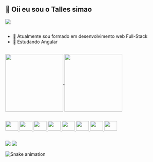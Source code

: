  ## 👋  Oii eu sou o  Talles simao
 
 <img src="https://user-images.githubusercontent.com/40778394/185477113-6e2fce00-35ac-46e4-8827-33b30c1ee332.png"/>
 
 
 ##
- 👀 Atualmente sou formado em desenvolvimento web Full-Stack
- 🌱 Estudando Angular


##

<div>
  <a href = "https://github.com/Tallesco201">
    <img align="center" height= "180em" src="https://github-readme-stats-sigma-five.vercel.app/api?username=Tallesco201&count_private=true&show_icons=true&theme=aura"/>
    <img align="center"height= "180em" src="https://github-readme-stats-sigma-five.vercel.app/api/top-langs/?username=Tallesco201&theme=algolia"/>
</div>
  
  
  ##
  
  <div style="display: inline block" aligt="center">
   <img aligt="center" height="30" width="40" src="https://cdn.jsdelivr.net/gh/devicons/devicon/icons/figma/figma-original.svg"/>    <img aligt="center" height="30" width="40" src="https://cdn.jsdelivr.net/gh/devicons/devicon/icons/react/react-original.svg"/>
   <img aligt="center" height="30" width="40" src="https://cdn.jsdelivr.net/gh/devicons/devicon/icons/javascript/javascript-plain.svg"/>
   <img aligt="center" height="30" width="40" src="https://cdn.jsdelivr.net/gh/devicons/devicon/icons/html5/html5-original.svg"/>
   <img aligt="center" height="30" width="40" src="https://cdn.jsdelivr.net/gh/devicons/devicon/icons/git/git-original.svg"/>
   <img aligt="center" height="30" width="40" src="https://cdn.jsdelivr.net/gh/devicons/devicon/icons/github/github-original.svg"/>
   <img aligt="center" height="30" width="40" src="https://cdn.jsdelivr.net/gh/devicons/devicon/icons/css3/css3-original.svg"/>
   <img aligt="center" height="30" width="40" src="https://cdn.jsdelivr.net/gh/devicons/devicon/icons/typescript/typescript-original.svg"/>
  </div>
   
  
  ##
  
  <div>
    <a aligt="center" href="https://mail.google.com/mail/u/0/?tab=rm#inbox" target="_blank" ><img  src="https://img.shields.io/badge/Gmail-D14836?style=for-the-badge&logo=gmail&logoColor=white"/></a>
    <a aligt="center" href="https://www.linkedin.com/in/talles-simao-1a0852235/" target="_blank" ><img src="https://img.shields.io/badge/LinkedIn-0077B5?style=for-the-badge&logo=linkedin&logoColor=white"/></a>
  </div>
 
 ![Snake animation](https://github.com/Tallesco201/Tallesco201/blob/output/github-contribution-grid-snake.svg)

